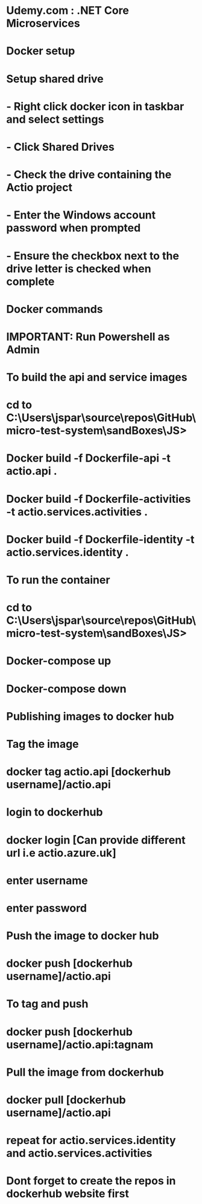 # Udemy.com : .NET Core Microservices 

# Docker setup
# Setup shared drive
# - Right click docker icon in taskbar and select settings
# - Click Shared Drives
# - Check the drive containing the Actio project
# - Enter the Windows account password when prompted
# - Ensure the checkbox next to the drive letter is checked when complete

# Docker commands
#
# IMPORTANT: Run Powershell as Admin
#
# To build the api and service images
# cd to C:\Users\jspar\source\repos\GitHub\micro-test-system\sandBoxes\JS>
# Docker build -f Dockerfile-api -t actio.api .
# Docker build -f Dockerfile-activities -t actio.services.activities .
# Docker build -f Dockerfile-identity -t actio.services.identity .


# To run the container
# cd to C:\Users\jspar\source\repos\GitHub\micro-test-system\sandBoxes\JS>
# Docker-compose up

# Docker-compose down

# Publishing images to docker hub
# Tag the image
# docker tag actio.api [dockerhub username]/actio.api
# 
# login to dockerhub
# docker login [Can provide different url i.e actio.azure.uk] 
# enter username
# enter password
#
# Push the image to docker hub
# docker push [dockerhub username]/actio.api
# 

# To tag and push
# docker push [dockerhub username]/actio.api:tagnam

# Pull the image from dockerhub
# docker pull [dockerhub username]/actio.api

# repeat for actio.services.identity and actio.services.activities
# Dont forget to create the repos in dockerhub website first
